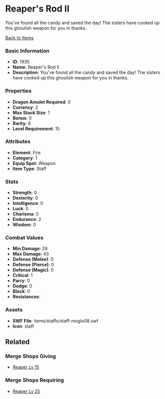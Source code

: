 # Reaper's Rod II

You've found all the candy and saved the day! The sisters have cooked up this ghoulish weapon for you in thanks.

[Back to Items](../items.md)

### Basic Information

- **ID**: 1935
- **Name**: Reaper&#039;s Rod II
- **Description**: You&#039;ve found all the candy and saved the day! The sisters have cooked up this ghoulish weapon for you in thanks.

### Properties

- **Dragon Amulet Required**: 0
- **Currency**: 2
- **Max Stack Size**: 1
- **Bonus**: 0
- **Rarity**: 6
- **Level Requirement**: 15

### Attributes

- **Element**: Fire
- **Category**: 1
- **Equip Spot**: Weapon
- **Item Type**: Staff

### Stats

- **Strength**: 0
- **Dexterity**: 0
- **Intelligence**: 0
- **Luck**: 0
- **Charisma**: 0
- **Endurance**: 2
- **Wisdom**: 0

### Combat Values

- **Min Damage**: 29
- **Max Damage**: 43
- **Defense (Melee)**: 0
- **Defense (Pierce)**: 0
- **Defense (Magic)**: 0
- **Critical**: 1
- **Parry**: 0
- **Dodge**: 0
- **Block**: 0
- **Resistances**: 

### Assets

- **SWF File**: items/staffs/staff-moglo08.swf
- **Icon**: staff

## Related

### Merge Shops Giving

- [Reaper Lv 15](../merge-shops/41-reaper-lv-15.md)

### Merge Shops Requiring

- [Reaper Lv 25](../merge-shops/42-reaper-lv-25.md)

